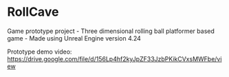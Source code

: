 # RollCave
Game prototype project - Three dimensional rolling ball platformer based game - Made using Unreal Engine version 4.24

Prototype demo video: https://drive.google.com/file/d/156Lp4hf2kyJpZF33JzbPKikCVxsMWFbe/view
